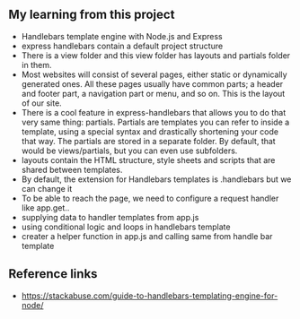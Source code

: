 ## My learning from this project

* Handlebars template engine with Node.js and Express
* express handlebars contain a default project structure
* There is a view folder and this view folder has layouts and
  partials folder in them.
* Most websites will consist of several pages, either static or 
  dynamically generated ones. All these pages usually have common 
  parts; a header and footer part, a navigation part or menu, and 
  so on. This is the layout of our site.  
* There is a cool feature in express-handlebars that allows you 
  to do that very same thing: partials. Partials are templates you 
  can refer to inside a template, using a special syntax and drastically shortening your code that way. The partials are stored in a separate 
  folder. By default, that would be views/partials, but you can even use subfolders.  
* layouts contain the HTML structure, style sheets and scripts 
  that are shared between templates.
* By default, the extension for Handlebars templates is .handlebars
  but we can change it
* To be able to reach the page, we need to configure a request handler
  like app.get..
* supplying data to handler templates from app.js
* using conditional logic and loops in handlebars template
* creater a helper function in app.js and calling same from handle bar
  template

## Reference links

* https://stackabuse.com/guide-to-handlebars-templating-engine-for-node/